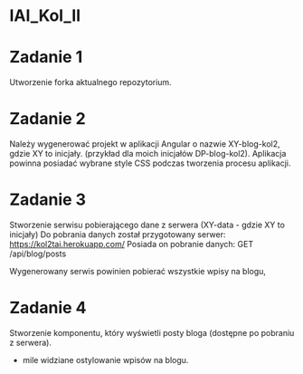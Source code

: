 # IAI_Kol_II

# Zadanie 1
Utworzenie forka aktualnego repozytorium.

# Zadanie 2 
Należy wygenerować projekt w aplikacji Angular o nazwie XY-blog-kol2, gdzie XY to inicjały.
(przykład dla moich inicjałów DP-blog-kol2).
Aplikacja powinna posiadać wybrane style CSS podczas tworzenia procesu aplikacji.

# Zadanie 3 
Stworzenie serwisu pobierającego dane z serwera (XY-data - gdzie XY to inicjały)
Do pobrania danych został przygotowany serwer: https://kol2tai.herokuapp.com/
Posiada on pobranie danych: GET /api/blog/posts

Wygenerowany serwis powinien pobierać wszystkie wpisy na blogu,

# Zadanie 4 
Stworzenie komponentu, który wyświetli posty bloga (dostępne po pobraniu z serwera).


* mile widziane ostylowanie wpisów na blogu.
